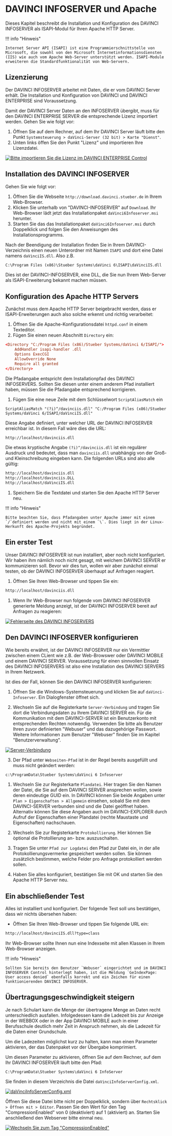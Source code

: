 # DAVINCI INFOSERVER und Apache

Dieses Kapitel beschreibt die Installation und Konfiguration des DAVINCI INFOSERVER als ISAPI-Modul für Ihren Apache HTTP Server.

!!! info "Hinweis"

    Internet Server API (ISAPI) ist eine Programmierschnittstelle von Microsoft, die sowohl von den Microsoft Internetinformationsdiensten (IIS) wie auch vom Apache Web-Server unterstützt werden. ISAPI-Module erweiteren die Standardfunktionalität von Web-Servern.

## Lizenzierung

Der DAVINCI INFOSERVER arbeitet mit Daten, die er vom DAVINCI Server erhält. Die Installation und Konfiguration von DAVINCI und DAVINCI ENTERPRISE sind Voraussetzung.

Damit der DAVINCI Server Daten an den INFOSERVER übergibt, muss für den DAVINCI ENTERPRISE SERVER die entsprechende Lizenz importiert werden.
Gehen Sie wie folgt vor:

1. Öffnen Sie auf dem Rechner, auf dem Ihr DAVINCI Server läuft bitte den Punkt ```Systemsteuerung > daVinci-Server (32 bit) > Karte "Dienst"```. 
2. Unten links öffen Sie den Punkt "Lizenz" und importieren Ihre Lizenzdatei.

[![Bitte importieren Sie die Lizenz im DAVINCI ENTERPRISE Control][1]][1] 

## Installation des DAVINCI INFOSERVER

Gehen Sie wie folgt vor:

1. Öffnen Sie die Webseite `http://download.davinci.stueber.de` in Ihrem Web-Browser.
2. Klicken Sie unterhalb von "DAVINCI-INFOSERVER" auf `Download`. Ihr Web-Browser lädt jetzt das Installationpaket `daVinci6Infoserver.msi` herunter.
3. Starten Sie das das Installationpaket `daVinci6Infoserver.msi` durch Doppelklick und folgen Sie den Anweisungen des Installationsprogramms.

Nach der Beendigung der Installation finden Sie in Ihrem DAVINCI-Verzeichnis einen neuen Unterordner mit Namen `ISAPI` und dort eine Datei namens `daVinciIS.dll`. Also z.B.

```txt
C:\Program Files (x86)\Stueber Systems\daVinci 6\ISAPI\daVinciIS.dll
```

Dies ist der DAVINCI-INFOSERVER, eine DLL, die Sie nun Ihrem Web-Server als ISAPI-Erweiterung bekannt machen müssen.

## Konfiguration des Apache HTTP Servers

Zunächst muss dem Apache HTTP Server beigebracht werden, dass er ISAPI-Erweiterungen auch also solche erkennt und richtig verarbeitet:

1. Öffnen Sie die Apache-Konfigurationsdatei `httpd.conf` in einem Texteditor.
2. Fügen Sie einen neuen Abschnitt `Directory` ein:

```conf
<Directory "C:/Program Files (x86)/Stueber Systems/daVinci 6/ISAPI/">
    AddHandler isapi-handler .dll
    Options ExecCGI
    AllowOverride None
    Require all granted
</Directory>
```

Die Pfadangabe entspricht dem Installationpfad des DAVINCI INFOSERVERS. Sollten Sie diesen unter einem anderem Pfad installiert haben, müssen Sie die Pfadangabe entsprechend korrigieren.

1. Fügen Sie eine neue Zeile mit dem Schlüsselwort `ScriptAliasMatch` ein

```script
ScriptAliasMatch "(?i)^/davinciis.dll" "C:/Program Files (x86)/Stueber Systems/daVinci 6/ISAPI/daVinciIS.dll"
```

Diese Angabe definiert, unter welcher URL der DAVINCI INFOSERVER erreichbar ist. In diesem Fall wäre dies die URL:

```txt
http://localhost/davinciis.dll
```

Die etwas kryptische Angabe `(?i)^/davinciis.dll` ist ein regulärer Ausdruck und bedeutet, dass man `davinciis.dll` unabhängig von der Groß- und Kleinschreibung eingeben kann. Die folgenden URLs sind also alle gültig:

```txt
http://localhost/davinciis.dll
http://localhost/davinciis.DLL
http://localhost/daVinciIS.dll
```

1. Speichern Sie die Textdatei und starten Sie den Apache HTTP Server neu.

!!! info "Hinweis"

    Bitte beachten Sie, dass Pfadangaben unter Apache immer mit einem `/`definiert werden und nicht mit einem `\`. Dies liegt in der Linux-Herkunft des Apache-Projekts begründet.

## Ein erster Test

Unser DAVINCI INFOSERVER ist nun installiert, aber noch nicht konfiguriert. Wir haben ihm nämlich noch nicht gesagt, mit welchem DAVINCI SERVER er kommunizieren soll. Bevor wir dies tun, wollen wir aber zunächst  einmal testen, ob der DAVINCI INFOSERVER überhaupt auf Anfragen reagiert.

1. Öffnen Sie Ihren Web-Browser und tippen Sie ein:

```txt
http://localhost/davinciis.dll
```

1. Wenn Ihr Web-Browser nun folgende vom DAVINCI INFOSERVER generierte Meldung anzeigt, ist der DAVINCI INFOSERVER bereit auf Anfragen zu reagieren:

[![Fehlerseite des DAVINCI INFOSERVERS][2]][2] 

## Den DAVINCI INFOSERVER konfigurieren

Wie bereits erwähnt, ist der DAVINCI INFOSERVER nur ein Vermittler zwischen einem CLient wie z.B. der Web-Browswer oder DAVINCI MOBILE und einem DAVINCI SERVER. Voraussetzung für einen sinnvollen Einsatz des DAVINCI INFOSERVERS ist also eine Installation des DAVINCI SERVERS in Ihrem Netzwerk.

Ist dies der Fall, können Sie den DAVINCI INFOSERVER konfigurieren:

1. Öffnen Sie die Windows-Systemsteuerung und klicken Sie auf `daVinci-Infoserver`. Ein Dialogfenster öffnet sich.

2. Wechseln Sie auf die Registerkarte `Server-Verbindung` und tragen Sie dort die Verbindungsdaten zu Ihrem DAVINCI SERVER ein. Für die Kommunikation mit dem DAVINCI-SERVER ist ein Benutzerkonto mit entsprechenden Rechten notwendig. Verwenden Sie bitte als Benutzer Ihren zuvor definierten "Webuser" und das dazugehörige Passwort. Weitere Informationen zum Benutzer "Webuser" finden Sie im Kapitel "Benutzerverwaltung".

[![Server-Verbindung][3]][3] 

3. Der Pfad unter `Webseiten-Pfad` ist in der Regel bereits ausgefüllt und muss nicht geändert werden:

```txt
c:\ProgramData\Stueber Systems\daVinci 6 Infoserver
```

1. Wechseln Sie zur Registerkarte `Plandatei`. Hier tragen Sie den Namen der Datei, die Sie auf dem DAVINCI SERVER ansprechen wollen, sowie deren eindeutige GUID ein. In DAVINCI können Sie beide Angaben unter `Plan > Eigenschaften > Allgemein` einsehen, sobald Sie mit dem DAVINCI-SERVER verbunden sind und die Datei geöffnet haben. Alternativ können Sie diese Angaben auch im DAVINCI-EXPLORER durch Aufruf der Eigenschaften einer Plandatei (rechte Maustaste und Eigenschaften) nachschauen.

2. Wechseln Sie zur Registerkarte `Protokollierung`. Hier können Sie òptional die Protollierung an- bzw. auszuschalten.

3. Tragen Sie unter `Pfad zur Logdatei` den Pfad zur Datei ein, in der alle Protokollierungsvermerke gespeichert werden sollen. Sie können zusätzlich bestimmen, welche Felder pro Anfrage protokolliert werden sollen.

4. Haben Sie alles konfiguriert, bestätigen Sie mit OK und starten Sie den Apache HTTP Server neu.

## Ein abschließender Test

Alles ist installiert und konfiguriert. Der folgende Test soll uns bestätigen, dass wir nichts übersehen haben:

* Öffnen Sie Ihren Web-Browser und tippen Sie folgende URL ein:

```txt
http://localhost/davinciIS.dll?type=class
```

Ihr Web-Browser sollte Ihnen nun eine Indexseite mit allen Klassen in Ihrem Web-Browser anzeigen.


!!! info "Hinweis"

    Sollten Sie bereits den Benutzer `Webuser` eingerichtet und im DAVINCI INFOSERVER Control hinterlegt haben, ist die Meldung `GeIndexPage: User access denied` ebenfalls korrekt und ein Zeichen für einen funktionierenden DAVINCI INFOSERVER.

## Übertragungsgeschwindigkeit steigern

Je nach Schulart kann die Menge der übertragene Menge an Daten recht unterschiedlich ausfallen. Infolgedessen kann die Ladezeit bis zur Anzeige in der WEBBOX oder in der App DAVINCI MOBILE auch in einer Berufsschule deutlich mehr Zeit in Anspruch nehmen, als die Ladezeit für die Daten einer Grundschule.

Um die Ladezeiten möglichst kurz zu halten, kann man einen Parameter aktivieren, der das Datenpaket vor der Übergabe komprimiert.

Um diesen Parameter zu aktivieren, öffnen Sie auf dem Rechner, auf dem Ihr DAVINCI INFOSERVER läuft bitte den Pfad:

`C:\ProgramData\Stueber Systems\daVinci 6 InfoServer`

Sie finden in diesem Verzeichnis die Datei `daVinciInfoServerConfig.xml`.

[![daVinciInfoServerConfig.xml][4]][4] 

Öffnen Sie diese Datei bitte nicht per Doppelklick, sondern über `Rechtsklick > Öffnen mit > Editor`. Passen Sie den Wert für den Tag "CompressionEnabled" von 0 (deaktiviert) auf 1 (aktiviert) an.
Starten Sie anschließend den Webserver bitte einmal neu.

[![Wechseln Sie zum Tag "CompressionEnabled"][5]][5] 

[1]:/assets/images/is/islizenz.png
[2]:/ssets/images/is/davinciis-first-test.png
[3]:/assets/images/is/server-verbindung.jpg
[4]:/assets/images/is/infoserver.config.png
[5]:/assets/images/is/infoserver.config01.png